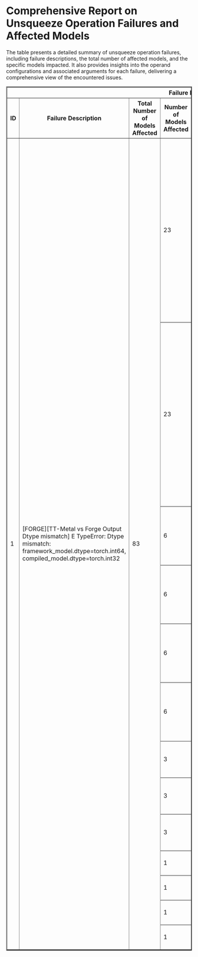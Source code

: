 <h1>Comprehensive Report on Unsqueeze Operation Failures and Affected Models</h1>
<p>The table presents a detailed summary of unsqueeze operation failures, including failure descriptions, the total number of affected models, and the specific models impacted. It also provides insights into the operand configurations and associated arguments for each failure, delivering a comprehensive view of the encountered issues.</p>
<table border="2">
	<thead>
		<tr style="text-align: center;">
			<th colspan="5">Failure Insight and Impacted Models</th>
			<th colspan="2">Unsqueeze Operation Details</th>
		</tr>
		<tr style="text-align: center;">
			<th>ID</th>
			<th>Failure Description</th>
			<th>Total Number of Models Affected</th>
			<th>Number of Models Affected</th>
			<th>Affected Models</th>
			<th>Operands</th>
			<th>Arguments</th>
		</tr>
	</thead>
	<tbody>
		<tr>
			<td rowspan="13">1</td>
			<td rowspan="13">[FORGE][TT-Metal vs Forge Output Dtype mismatch] E                   TypeError: Dtype mismatch: framework_model.dtype=torch.int64, compiled_model.dtype=torch.int32</td>
			<td rowspan="13">83</td>
			<td>23</td>
			<td><ul><li>pt_dpr_facebook_dpr_question_encoder_multiset_base_qa_hf_question_encoder</li><li>pt_albert_xlarge_v1_token_cls_hf</li><li>pt_albert_large_v2_mlm_hf</li><li>pt_dpr_facebook_dpr_reader_multiset_base_qa_hf_reader</li><li>pt_albert_base_v1_token_cls_hf</li><li>pt_albert_xxlarge_v2_mlm_hf</li><li>pt_albert_base_v2_token_cls_hf</li><li>pt_albert_xxlarge_v1_token_cls_hf</li><li>pt_albert_large_v1_mlm_hf</li><li>pt_albert_xxlarge_v1_mlm_hf</li><li>pt_albert_base_v1_mlm_hf</li><li>pt_albert_xxlarge_v2_token_cls_hf</li><li>pt_dpr_facebook_dpr_question_encoder_single_nq_base_qa_hf_question_encoder</li><li>pt_albert_xlarge_v2_mlm_hf</li><li>pt_albert_large_v2_token_cls_hf</li><li>pt_dpr_facebook_dpr_ctx_encoder_single_nq_base_qa_hf_context_encoder</li><li>pt_roberta_xlm_roberta_base_mlm_hf</li><li>pt_albert_xlarge_v2_token_cls_hf</li><li>pt_dpr_facebook_dpr_reader_single_nq_base_qa_hf_reader</li><li>pt_albert_base_v2_mlm_hf</li><li>pt_albert_large_v1_token_cls_hf</li><li>pt_dpr_facebook_dpr_ctx_encoder_multiset_base_qa_hf_context_encoder</li><li>pt_albert_xlarge_v1_mlm_hf</li></ul></td>
			<td>Operand(type=Activation, shape=(1, 128), dtype=int64)</td>
			<td>dim : 1</td>
		</tr>
		<tr>
			<td>23</td>
			<td><ul><li>pt_dpr_facebook_dpr_question_encoder_multiset_base_qa_hf_question_encoder</li><li>pt_albert_xlarge_v1_token_cls_hf</li><li>pt_albert_large_v2_mlm_hf</li><li>pt_dpr_facebook_dpr_reader_multiset_base_qa_hf_reader</li><li>pt_albert_base_v1_token_cls_hf</li><li>pt_albert_xxlarge_v2_mlm_hf</li><li>pt_albert_base_v2_token_cls_hf</li><li>pt_albert_xxlarge_v1_token_cls_hf</li><li>pt_albert_large_v1_mlm_hf</li><li>pt_albert_xxlarge_v1_mlm_hf</li><li>pt_albert_base_v1_mlm_hf</li><li>pt_albert_xxlarge_v2_token_cls_hf</li><li>pt_dpr_facebook_dpr_question_encoder_single_nq_base_qa_hf_question_encoder</li><li>pt_albert_xlarge_v2_mlm_hf</li><li>pt_albert_large_v2_token_cls_hf</li><li>pt_dpr_facebook_dpr_ctx_encoder_single_nq_base_qa_hf_context_encoder</li><li>pt_roberta_xlm_roberta_base_mlm_hf</li><li>pt_albert_xlarge_v2_token_cls_hf</li><li>pt_dpr_facebook_dpr_reader_single_nq_base_qa_hf_reader</li><li>pt_albert_base_v2_mlm_hf</li><li>pt_albert_large_v1_token_cls_hf</li><li>pt_dpr_facebook_dpr_ctx_encoder_multiset_base_qa_hf_context_encoder</li><li>pt_albert_xlarge_v1_mlm_hf</li></ul></td>
			<td>Operand(type=Activation, shape=(1, 1, 128), dtype=int64)</td>
			<td>dim : 2</td>
		</tr>
		<tr>
			<td>6</td>
			<td><ul><li>pt_opt_facebook_opt_125m_clm_hf</li><li>pt_opt_facebook_opt_350m_clm_hf</li><li>pt_xglm_facebook_xglm_1_7b_clm_hf</li><li>pt_xglm_facebook_xglm_564m_clm_hf</li><li>pt_bart_facebook_bart_large_mnli_seq_cls_hf</li><li>pt_opt_facebook_opt_1_3b_clm_hf</li></ul></td>
			<td>Operand(type=Activation, shape=(1, 256), dtype=int64)</td>
			<td>dim : 1</td>
		</tr>
		<tr>
			<td>6</td>
			<td><ul><li>pt_opt_facebook_opt_125m_clm_hf</li><li>pt_opt_facebook_opt_350m_clm_hf</li><li>pt_xglm_facebook_xglm_1_7b_clm_hf</li><li>pt_xglm_facebook_xglm_564m_clm_hf</li><li>pt_bart_facebook_bart_large_mnli_seq_cls_hf</li><li>pt_opt_facebook_opt_1_3b_clm_hf</li></ul></td>
			<td>Operand(type=Activation, shape=(1, 1, 256), dtype=int64)</td>
			<td>dim : 2</td>
		</tr>
		<tr>
			<td>6</td>
			<td><ul><li>pt_opt_facebook_opt_1_3b_seq_cls_hf</li><li>pt_opt_facebook_opt_350m_qa_hf</li><li>pt_opt_facebook_opt_125m_seq_cls_hf</li><li>pt_opt_facebook_opt_125m_qa_hf</li><li>pt_opt_facebook_opt_1_3b_qa_hf</li><li>pt_opt_facebook_opt_350m_seq_cls_hf</li></ul></td>
			<td>Operand(type=Activation, shape=(1, 32), dtype=int64)</td>
			<td>dim : 1</td>
		</tr>
		<tr>
			<td>6</td>
			<td><ul><li>pt_opt_facebook_opt_1_3b_seq_cls_hf</li><li>pt_opt_facebook_opt_350m_qa_hf</li><li>pt_opt_facebook_opt_125m_seq_cls_hf</li><li>pt_opt_facebook_opt_125m_qa_hf</li><li>pt_opt_facebook_opt_1_3b_qa_hf</li><li>pt_opt_facebook_opt_350m_seq_cls_hf</li></ul></td>
			<td>Operand(type=Activation, shape=(1, 1, 32), dtype=int64)</td>
			<td>dim : 2</td>
		</tr>
		<tr>
			<td>3</td>
			<td><ul><li>pt_stereo_facebook_musicgen_medium_music_generation_hf</li><li>pt_stereo_facebook_musicgen_small_music_generation_hf</li><li>pt_stereo_facebook_musicgen_large_music_generation_hf</li></ul></td>
			<td>Operand(type=Activation, shape=(2, 13), dtype=int64)</td>
			<td>dim : 1</td>
		</tr>
		<tr>
			<td>3</td>
			<td><ul><li>pt_stereo_facebook_musicgen_medium_music_generation_hf</li><li>pt_stereo_facebook_musicgen_small_music_generation_hf</li><li>pt_stereo_facebook_musicgen_large_music_generation_hf</li></ul></td>
			<td>Operand(type=Activation, shape=(2, 13), dtype=int64)</td>
			<td>dim : 2</td>
		</tr>
		<tr>
			<td>3</td>
			<td><ul><li>pt_stereo_facebook_musicgen_medium_music_generation_hf</li><li>pt_stereo_facebook_musicgen_small_music_generation_hf</li><li>pt_stereo_facebook_musicgen_large_music_generation_hf</li></ul></td>
			<td>Operand(type=Activation, shape=(2, 1, 13), dtype=int64)</td>
			<td>dim : 2</td>
		</tr>
		<tr>
			<td>1</td>
			<td><ul><li>pt_clip_openai_clip_vit_base_patch32_text_gen_hf_text</li></ul></td>
			<td>Operand(type=Activation, shape=(2, 7), dtype=int64)</td>
			<td>dim : 1</td>
		</tr>
		<tr>
			<td>1</td>
			<td><ul><li>pt_clip_openai_clip_vit_base_patch32_text_gen_hf_text</li></ul></td>
			<td>Operand(type=Activation, shape=(2, 1, 7), dtype=int64)</td>
			<td>dim : 2</td>
		</tr>
		<tr>
			<td>1</td>
			<td><ul><li>pt_nanogpt_financialsupport_nanogpt_text_gen_hf</li></ul></td>
			<td>Operand(type=Activation, shape=(1, 7), dtype=int64)</td>
			<td>dim : 1</td>
		</tr>
		<tr>
			<td>1</td>
			<td><ul><li>pt_nanogpt_financialsupport_nanogpt_text_gen_hf</li></ul></td>
			<td>Operand(type=Activation, shape=(1, 1, 7), dtype=int64)</td>
			<td>dim : 2</td>
		</tr>
	</tbody>
</table>
